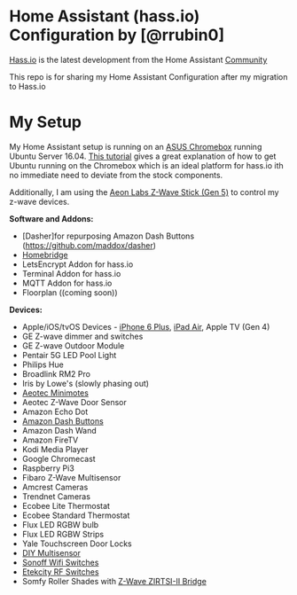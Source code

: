 # Home Assistant (hass.io) Configuration by [@rrubin0]
[Hass.io](https://home-assistant.io/hassio) is the latest development from the Home Assistant [Community](https://community.home-assistant.io/)

This repo is for sharing my Home Assistant Configuration after my migration to Hass.io

# My Setup
My Home Assistant setup is running on an [ASUS Chromebox](https://www.asus.com/us/Chrome-Devices/Chromebox/) running Ubuntu Server 16.04. [This tutorial](https://rogerstringer.com/2014/09/20/upgrade-asus-chromebox-ram-bigger-ssd-ubuntu/) gives a great explanation of how to get Ubuntu running on the Chromebox which is an ideal platform for hass.io ith no immediate need to deviate from the stock components. 

Additionally, I am using the [Aeon Labs Z-Wave Stick (Gen 5)](http://amzn.to/2id0EsA) to control my z-wave devices.


**Software and Addons:**
* [Dasher]for repurposing Amazon Dash Buttons (https://github.com/maddox/dasher)
* [Homebridge](https://github.com/nfarina/homebridge)
* LetsEncrypt Addon for hass.io
* Terminal Addon for hass.io
* MQTT Addon for hass.io
* Floorplan ((coming soon))

**Devices:**
* Apple/iOS/tvOS Devices - [iPhone 6 Plus](http://amzn.to/2id1XId), [iPad Air](http://amzn.to/2iD9dMu), Apple TV (Gen 4)
* GE Z-wave dimmer and switches
* GE Z-wave Outdoor Module
* Pentair 5G LED Pool Light
* Philips Hue
* Broadlink RM2 Pro
* Iris by Lowe's (slowly phasing out)
* [Aeotec Minimotes](https://www.youtube.com/watch?v=5Vc1Ift7ND8)
* Aeotec Z-Wave Door Sensor
* Amazon Echo Dot
* [Amazon Dash Buttons](https://www.youtube.com/watch?v=qZpJ9W0wCks)
* Amazon Dash Wand
* Amazon FireTV
* Kodi Media Player
* Google Chromecast
* Raspberry Pi3
* Fibaro Z-Wave Multisensor
* Amcrest Cameras
* Trendnet Cameras
* Ecobee Lite Thermostat
* Ecobee Standard Thermostat
* Flux LED RGBW bulb
* Flux LED RGBW Strips
* Yale Touchscreen Door Locks
* [DIY Multisensor](https://www.youtube.com/watch?v=jpjfVc-9IrQ&t=3s)
* [Sonoff Wifi Switches](https://www.youtube.com/watch?v=-JxPWA-qxAk&t=912s)
* [Etekcity RF Switches](https://www.youtube.com/watch?v=5UUazFbK-Hg&t=86s)
* Somfy Roller Shades with [Z-Wave ZIRTSI-II Bridge](https://www.blindsgalore.com/product/255716/bali-zirtsiii-zwave-bridge-for-home-automation-systems)
